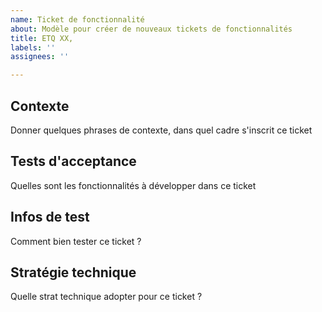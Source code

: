 ```yaml
---
name: Ticket de fonctionnalité
about: Modèle pour créer de nouveaux tickets de fonctionnalités
title: ETQ XX,
labels: ''
assignees: ''

---
```


## Contexte

Donner quelques phrases de contexte, dans quel cadre s'inscrit ce ticket 

## Tests d'acceptance 

Quelles sont les fonctionnalités à développer dans ce ticket 

## Infos de test

Comment bien tester ce ticket ? 

## Stratégie technique 

Quelle strat technique adopter pour ce ticket ?
